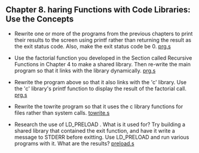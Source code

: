 ## Chapter 8. haring Functions with Code Libraries: Use the Concepts

- Rewrite one or more of the programs from the previous chapters to print their results to the screen using printf rather than returning the result as the exit status code. Also, make the exit status code be 0. [prg.s](prg.s)

- Use the factorial function you developed in the Section called Recursive Functions in Chapter 4 to make a shared library. Then re-write the main program so that it links with the library dynamically. [prg.s](prg.s)

- Rewrite the program above so that it also links with the 'c' library. Use the 'c' library's printf function to display the result of the factorial call. [prg.s](prg.s)

- Rewrite the towrite program so that it uses the c library functions for files rather than system calls. [towrite.s](towrite.s)

- Research the use of LD_PRELOAD . What is it used for? Try building a shared library that contained the exit function, and have it write a message to STDERR before exitting. Use LD_PRELOAD and run various programs with it. What are the results? [preload.s](preload.s)